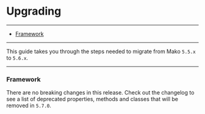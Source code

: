 # Upgrading

--------------------------------------------------------

* [Framework](#framework)

--------------------------------------------------------

This guide takes you through the steps needed to migrate from Mako `5.5.x` to `5.6.x`.

--------------------------------------------------------

<a id="framework"></a>

### Framework

There are no breaking changes in this release. Check out the changelog to see a list of deprecated properties, methods and classes that will be removed in `5.7.0`.
